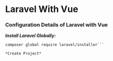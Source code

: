 # Laravel With Vue
### Configuration Details of Laravel with Vue

***Install Laravel Globally:***

```composer
composer global require laravel/installer```

*Create Project*
